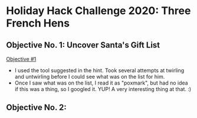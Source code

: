# Holiday Hack Challenge 2020: Three French Hens

## Objective No. 1: Uncover Santa's Gift List
[Objective #1](screenshots/objective-1.jpg)

- I used the tool suggested in the hint. Took several attempts at twirling and untwirling before I could see what was on the list for him.
- Once I saw what was on the list, I read it as "poxmark", but had no idea if this was a thing, so I googled it. YUP! A very interesting thing at that. :)

## Objective No. 2: 
